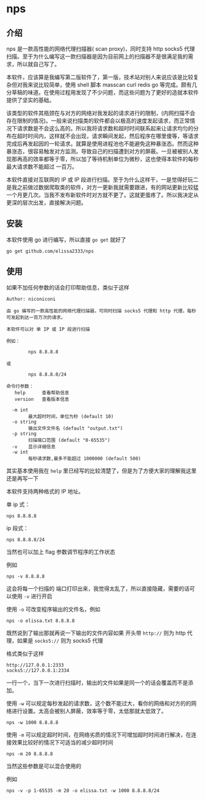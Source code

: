 nps
===

介绍
---
nps 是一款高性能的网络代理扫描器( scan proxy)，同时支持 http socks5 代理扫描。至于为什么编写这一款扫描器是因为目前网上的扫描器不是很满足我的需求，所以就自己写了。

本软件，应该算是我编写第二版软件了，第一版，技术站对别人来说应该是比较复杂但对我来说比较简单，使用 shell 脚本 masscan curl redis go 等完成。颇有几分草稿的味道。在使用过程用发现了不少问题，而这些问题为了更好的造就本软件提供了坚实的基础。

该类型的软件其瓶颈在与对方的网络对我发起的请求进行的限制，(内网扫描不会存在限制的情况)。一般来说扫描类的软件都会以极高的速度发起请求，而正常情况下请求数是不会这么高的。所以我将请求数和超时时间联系起来让请求均匀的分布在超时时间内，这样就不会出现，请求瞬间发起，然后程序在哪里傻等，等请求完成后再发起因的一轮请求。就算是使用进程池也不能避免这种暴涨态。然而这种暴涨态，很容易触发对方监测。导致自己的扫描遭到对方的屏蔽。一旦被被别人发现那再高的效率都等于零，所以加了等待机制单位为微秒，这也使得本软件的每秒最大请求数不能超过 一百万。

本软件直接对互联网的 IP 或 IP 段进行扫描。至于为什么这样干，一是觉得好玩二是我之前做过数据爬取类的软件，对方一更新我就需要跟进，有的网站更新比较猛一个月更几次。当我不发布新软件时对方就不更了。这就更蛋疼了。所以我决定从更深的层次出发，直接解决问题。

安装
---

本软件使用 go 进行编写，所以直接 `go get` 就好了

`go get github.com/elissa2333/nps`

使用
---

如果不加任何参数的话会打印帮助信息，类似于这样

    Author: niconiconi
    
    由 go 编写的一款高性能的网络代理扫描器，可同时扫描 socks5 代理和 http 代理，每秒可发起到达一百万次的请求。
    
    本软件可以对 单 IP 或 IP 段进行扫描
    
    例如：
    
            nps 8.8.8.8
    
    或
    
            nps 8.8.8.0/24
    
    命令行参数：
       help      查看帮助信息
       version   查看版本信息
    
      -m int
            最大超时时间，单位为秒 (default 10)
      -o string
            输出文件文件名 (default "output.txt")
      -p string
            扫描端口范围 (default "0-65535")
      -v    显示详细信息
      -w int
            每秒请求数,最多不能超过 1000000 (default 500)

其实基本使用我在 `help` 里已经写的比较清楚了，但是为了方便大家的理解我这里还是再写一下

本软件支持两种格式的 IP 地址。

单 ip 式：

`nps 8.8.8.8`

ip 段式：

`nps 8.8.8.8/24`

当然也可以加上 flag 参数调节程序的工作状态

例如

`nps -v 8.8.8.8`

这会将每一个扫描的 端口打印出来，我觉得太乱了，所以直接隐藏，需要的话可以使用 `-v` 进行开启

使用 `-o` 可改变程序输出的文件名，例如

`nps -o elissa.txt 8.8.8.8`

既然说到了输出那就再说一下输出的文件内容如果 开头带 `http://` 则为 http 代理，如果是 `socks5://` 则为 socks5 代理

格式类似于这样

    http://127.0.0.1:2333
    socks5://127.0.0.1:2334

一行一个，当下一次进行扫描时，输出的文件如果是同一个的话会覆盖而不是添加。

使用 `-w` 可以规定每秒发起的请求数，这个数不能过大，看你的网络和对方的的网络进行设置。太高会被别人屏蔽，效率等于零，太低那就太低效了。

`nps -w 1000 8.8.8.8`

使用 `-m` 可以规定超时时间，在网络劣质的情况下可增加超时时间进行解决，在连接效果比较好的情况下可适当的减少超时时间

`nps -m 20 8.8.8.8`




当然这些参数是可以混合使用的

例如

`nps -v -p 1-65535 -m 20 -o elissa.txt -w 1000 8.8.8.8/24`
